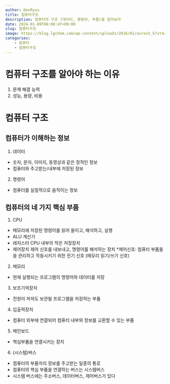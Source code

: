 ```yaml
---
author: DevRyuu
title: 컴퓨터구조
description: 컴퓨터의 구조 (데이터, 명령어, 부품)을 알아보자
date: 2024-01-09T08:08:47+09:00
slug: 컴퓨터구조
image: https://blog.lgchem.com/wp-content/uploads/2016/01/asrock_k7vt4a_pro_mainboard_labeled_german.jpg
categories:
    - 컴퓨터
    - 컴퓨터구조
---
```


# 컴퓨터 구조를 알아야 하는 이유
1. 문제 해결 능력
2. 성능, 용량, 비용

# 컴퓨터 구조
## 컴퓨터가 이해하는 정보
1. 데이터
- 숫자, 문자, 이미지, 동영상과 같은 정적인 정보
- 컴퓨터와 주고받는/내부에 저장된 정보
2. 명령어
- 컴퓨터를 실질적으로 움직이는 정보
## 컴퓨터의 네 가지 핵심 부품
1. CPU
- 메모리에 저장된 명령어를 읽어 들이고, 해석하고, 실행
- ALU
계산기
- 레지스터
CPU 내부의 작은 저장장치
- 제어장치
제어 신호를 내보내고, 명령어를 해석하는 장치
*제어신호: 컴퓨터 부품들을 관리하고 작동시키기 위한 전기 신호 (메모리 읽기/쓰기 신호)
2. 메모리
- 현재 실행되는 프로그램의 명령어와 데이터를 저장
3. 보조기억장치
- 전원이 꺼져도 보관될 프로그램을 저장하는 부품
4. 입출력장치
- 컴퓨터 외부에 연결되어 컴퓨터 내부와 정보를 교환할 수 있는 부품
5. 메인보드
- 핵심부품을 연결시키는 장치
6. (시스템)버스
- 컴퓨터의 부품끼리 정보를 주고받는 일종의 통로
- 컴퓨터의 핵심 부품을 연결하는 버스는 시스템버스
- 시스템 버스에는 주소버스, 데이터버스, 제어버스가 있다